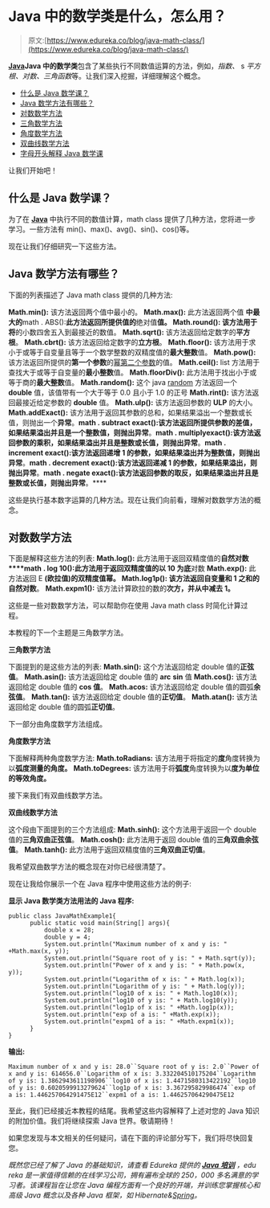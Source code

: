 # Java 中的数学类是什么，怎么用？

> 原文:[https://www.edureka.co/blog/java-math-class/](https://www.edureka.co/blog/java-math-class/)

**[Java](https://www.edureka.co/java-j2ee-soa-training)Java 中的数学类**包含了某些执行不同数值运算的方法，例如，*指数、* s *平方根、对数、三角函数*等。让我们深入挖掘，详细理解这个概念。

*   [什么是 Java 数学课？](#WhatisJavamathclass?)
*   [Java 数学方法有哪些？](#WhataretheJavamathmethods?)
*   [对数数学方法](#Logarithmicmathmethods)
*   [三角数学方法](#Trigonometricmathmethods)
*   [角度数学方法](#Angularmathmethods%20)
*   [双曲线数学方法](#Hyperbolicmathmethods)
*   [字母开头解释 Java 数学课](#LetterstartwithexplanationofJavamathclass)

让我们开始吧！

## **什么是 Java 数学课？**

为了在 [**Java**](https://www.edureka.co/blog/java-tutorial/) 中执行不同的数值计算，math class 提供了几种方法，您将进一步学习。一些方法有 min()、max()、avg()、sin()、cos()等。

现在让我们仔细研究一下这些方法。

## **Java 数学方法有哪些？**

下面的列表描述了 Java math class 提供的几种方法:

**Math.min():** 该方法返回两个值中最小的。 **Math.max():** 此方法返回两个值 **中最大的**math . ABS():**此方法返回所提供值的**绝对值**值。 **Math.round():** 该方法用于将**的小数四舍五入到最接近的数值。 **Math.sqrt():** 该方法返回给定数字的**平方根**。 **Math.cbrt():** 该方法返回给定数字的**立方根**。 **Math.floor():** 该方法用于求小于或等于自变量且等于一个数学整数的双精度值的**最大整数**值。 **Math.pow():** 该方法返回所提供的**第一个参数**的[幂第二个参数](https://www.edureka.co/blog/java-power-function/)的值。 **Math.ceil():** list 方法用于查找大于或等于自变量的**最小整数**值。 **Math.floorDiv():** 此方法用于找出小于或等于商的**最大整数**值。 **Math.random():** 这个 java [random](https://www.edureka.co/blog/java-random-class/) 方法返回一个 **double** 值，该值带有一个大于等于 0.0 且小于 1.0 的正号 **Math.rint():** 该方法返回最接近给定参数的 **double** 值。 **Math.ulp():** 该方法返回参数的 **ULP** 的大小。 **Math.addExact():** 该方法用于返回其参数的总和，如果结果溢出一个整数或长值，则抛出一个**异常**。**math . subtract exact():**该方法返回所提供参数的差值，如果结果溢出并且是一个整数值，则抛出**异常**。**math . multiplyexact():**该方法返回参数的乘积，如果结果溢出并且是整数或长值，则抛出**异常**。**math . increment exact():**该方法返回递增 1 的参数，如果结果溢出并为整数值，则抛出**异常**。**math . decrement exact():**该方法返回递减 1 的参数，如果结果溢出，则抛出**异常**。**math . negate exact():**该方法返回参数的取反，如果结果溢出并且是整数或长值，则抛出**异常**。****

这些是执行基本数字运算的几种方法。现在让我们向前看，理解对数数学方法的概念。

## **对数数学方法**

下面是解释这些方法的列表: **Math.log():** 此方法用于返回双精度值的**自然对数****math . log 10():**此方法用于返回双精度值的**以 10 为底**对数 **Math.exp():** 此方法返回 E **(欧拉值)**的双精度值幂。 **Math.log1p():** 该方法返回自变量和 1 之和的**自然对数**。 **Math.expm1():** 该方法计算欧拉的数的**次方，并从中减去 1。**

这些是一些对数数学方法，可以帮助你在使用 Java math class 时简化计算过程。

本教程的下一个主题是三角数学方法。

**三角数学方法**

下面提到的是这些方法的列表: **Math.sin():** 这个方法返回给定 double 值的**正弦值**。 **Math.asin():** 该方法返回给定 double 值的 **arc** **sin** 值 **Math.cos():** 该方法返回给定 double 值的 **cos 值**。 **Math.acos:** 该方法返回给定 double 值的圆弧**余弦值**。 **Math.tan():** 该方法返回给定 double 值的**正切值**。 **Math.atan():** 该方法返回给定 double 值的圆弧**正切值**。

下一部分由角度数学方法组成。

**角度数学方法**

下面解释两种角度数学方法: **Math.toRadians:** 该方法用于将指定的**度**角度转换为以**弧度测量的角度。** **Math.toDegrees:** 该方法用于将**弧度**角度转换为以**度为单位的等效角度。**

接下来我们有双曲线数学方法。

**双曲线数学方法**

这个段由下面提到的三个方法组成: **Math.sinh():** 这个方法用于返回一个 double 值的**三角双曲正弦值**。 **Math.cosh():** 此方法用于返回 double 值的**三角双曲余弦值**。 **Math.tanh():** 此方法用于返回双精度值的**三角双曲正切值**。

我希望双曲数学方法的概念现在对你已经很清楚了。

现在让我给你展示一个在 Java 程序中使用这些方法的例子:

**显示 Java 数学类方法用法的 Java 程序:**

```
public class JavaMathExample1{
      public static void main(String[] args){
          double x = 28;
          double y = 4;
          System.out.println("Maximum number of x and y is: " +Math.max(x, y));
          System.out.println("Square root of y is: " + Math.sqrt(y));
          System.out.println("Power of x and y is: " + Math.pow(x, y));
          System.out.println("Logarithm of x is: " + Math.log(x));
          System.out.println("Logarithm of y is: " + Math.log(y));
          System.out.println("log10 of x is: " + Math.log10(x));
          System.out.println("log10 of y is: " + Math.log10(y));
          System.out.println("log1p of x is: " +Math.log1p(x));
          System.out.println("exp of a is: " +Math.exp(x));
          System.out.println("expm1 of a is: " +Math.expm1(x));
      }
}

```

**输出:**

`Maximum number of x and y is: 28.0``Square root of y is: 2.0``Power of x and y is: 614656.0``Logarithm of x is: 3.332204510175204``Logarithm of y is: 1.3862943611198906``log10 of x is: 1.4471580313422192``log10 of y is: 0.6020599913279624``log1p of x is: 3.367295829986474``exp of a is: 1.446257064291475E12``expm1 of a is: 1.446257064290475E12`

至此，我们已经接近本教程的结尾。我希望这些内容解释了上述对您的 Java 知识的附加价值。我们将继续探索 Java 世界。敬请期待！

如果您发现与本文相关的任何疑问，请在下面的评论部分写下，我们将尽快回复您。

*既然您已经了解了 Java 的基础知识，请查看 Edureka 提供的  [**Java 培训**](https://www.edureka.co/java-j2ee-soa-training)* *，edu reka 是一家值得信赖的在线学习公司，拥有遍布全球的 250，000 多名满意的学习者。该课程旨在让您在 Java 编程方面有一个良好的开端，并训练您掌握核心和高级 Java 概念以及各种 Java 框架，如 Hibernate&[Spring](https://spring.io/projects/spring-framework)。*